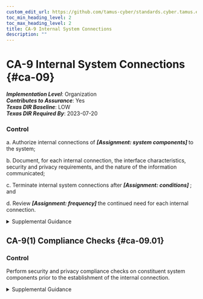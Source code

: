 ```yaml
---
custom_edit_url: https://github.com/tamus-cyber/standards.cyber.tamus.edu/tree/main/static/content/tamus.edu/TAMUS_profile.xml
toc_min_heading_level: 2
toc_max_heading_level: 2
title: CA-9 Internal System Connections
description: ""
---
```


# CA-9 Internal System Connections {#ca-09}

_**Implementation Level**_: Organization\
_**Contributes to Assurance**_: Yes\
_**Texas DIR Baseline**_: LOW\
_**Texas DIR Required By**_: 2023-07-20

### Control

a. Authorize internal connections of <strong>                     <em>[Assignment: system components]</em>                  </strong> to the system;

b. Document, for each internal connection, the interface characteristics, security and privacy requirements, and the nature of the information communicated;

c. Terminate internal system connections after <strong>                     <em>[Assignment: conditions]</em>                  </strong> ; and

d. Review <strong>                     <em>[Assignment: frequency]</em>                  </strong> the continued need for each internal connection.

<details>
  <summary>Supplemental Guidance</summary>

Internal system connections are connections between organizational systems and separate constituent system components (i.e., connections between components that are part of the same system) including components used for system development. Intra-system connections include connections with mobile devices, notebook and desktop computers, tablets, printers, copiers, facsimile machines, scanners, sensors, and servers. Instead of authorizing each internal system connection individually, organizations can authorize internal connections for a class of system components with common characteristics and/or configurations, including printers, scanners, and copiers with a specified processing, transmission, and storage capability or smart phones and tablets with a specific baseline configuration. The continued need for an internal system connection is reviewed from the perspective of whether it provides support for organizational missions or business functions.

</details>

## CA-9(1) Compliance Checks {#ca-09.01}

### Control

Perform security and privacy compliance checks on constituent system components prior to the establishment of the internal connection.

<details>
  <summary>Supplemental Guidance</summary>

Compliance checks include verification of the relevant baseline configuration.

</details>

